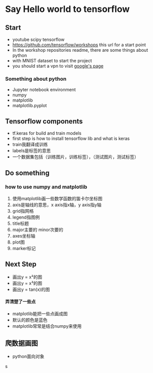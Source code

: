 # Say Hello world to tensorflow

## Start

- youtube scipy tensorflow 
- https://github.com/tensorflow/workshops this url for a start point
- In the workshop repositories readme, there are some things about python
- with MNIST dataset to start the project
- you should start a vpn to visit  [google's page](https://colab.research.google.com/github/tensorflow/models/blob/master/samples/core/tutorials/keras/basic_classification.ipynb)

### Something about python

- Jupyter notebook environment
- numpy
- matplotlib
- matplotlib.pyplot

## Tensorflow components

- tf.keras for build and train models
- first step is how to install tensorflow lib and what is keras
- train我翻译成训练
- labels是标签的意思
- 一个数据集包括（训练图片，训练标签），（测试图片，测试标签）

## Do something

### how to use numpy and matplotlib

1. 使用matplotlib画一些数学函数的笛卡尔坐标图
2. axis是轴线的意思，x axis指x轴，y axis指y轴
3. grid指网格
4. legend指图例
5. title标题
6. major主要的 minor次要的
7. axes坐标轴
8. plot图
9. marker标记

## Next Step

- 画出y = x²的图
- 画出y = x³的图
- 画出y = tan(x)的图

#### 弄清楚了一些点

- matplotlib能把一些点画成图
- 默认的颜色是蓝色
- matplotlib常常是结合numpy来使用

## 爬数据画图

- python面向对象

s